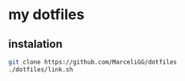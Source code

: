 # my dotfiles

## instalation

```sh
git clone https://github.com/MarceliGG/dotfiles
./dotfiles/link.sh
```
